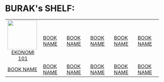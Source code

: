 # BURAK's SHELF:

<table class="book_shelf">
<tbody>
<tr>
<td>
	<a href="https://github.com/buraktekin/bookworm/blob/master/shelf/burak/ekonomi_101.md" style="text-align: center;">
		<img src='https://cdn1.dokuzsoft.com/u/pelikankitabevi/img/c/0/0/0000990-ekonomi-101-jpeg-1561733319.jpg' width="96px" />
		<div>EKONOMI 101</div>
	</a>
</td>
<td>
	<a href="">
		<img src=''/>
		<div>BOOK NAME</div>
	</a>
</td>
<td>
	<a href="">
		<img src=''/>
		<div>BOOK NAME</div>
	</a>
</td>
<td>
	<a href="">
		<img src=''/>
		<div>BOOK NAME</div>
	</a>
</td>
<td>
	<a href="">
		<img src=''/>
		<div>BOOK NAME</div>
	</a>
</td>
<td>
	<a href="">
		<img src=''/>
		<div>BOOK NAME</div>
	</a>
</td>
</tr>
<tr>
<td>
	<a href="">
		<img src=''/>
		<div>BOOK NAME</div>
	</a>
</td>
<td>
	<a href="">
		<img src=''/>
		<div>BOOK NAME</div>
	</a>
</td>
<td>
	<a href="">
		<img src=''/>
		<div>BOOK NAME</div>
	</a>
</td>
<td>
	<a href="">
		<img src=''/>
		<div>BOOK NAME</div>
	</a>
</td>
<td>
	<a href="">
		<img src=''/>
		<div>BOOK NAME</div>
	</a>
</td>
<td>
	<a href="">
		<img src=''/>
		<div>BOOK NAME</div>
	</a>
</td>
</tr>
</tbody>
</table>
